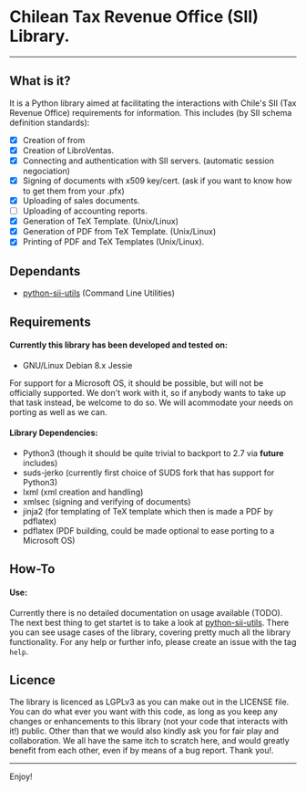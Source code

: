 # Chilean Tax Revenue Office (SII) Library.
---
## What is it?
It is a Python library aimed at facilitating the interactions with Chile's SII (Tax Revenue Office) requirements for information. This includes (by SII schema definition standards):
  - [x] Creation of <DTE> from <Documento>
  - [x] Creation of LibroVentas.
  - [x] Connecting and authentication with SII servers. (automatic session negociation)
  - [x] Signing of documents with x509 key/cert. (ask if you want to know how to get them from your .pfx)
  - [x] Uploading of sales documents.
  - [ ] Uploading of accounting reports.
  - [x] Generation of TeX Template. (Unix/Linux)
  - [x] Generation of PDF from TeX Template. (Unix/Linux)
  - [x] Printing of PDF and TeX Templates (Unix/Linux).

## Dependants
  * [python-sii-utils](https://github.com/voipir/python-sii-utils.git) (Command Line Utilities)

## Requirements
#### Currently this library has been developed and tested on:
  * GNU/Linux Debian 8.x Jessie

For support for a Microsoft OS, it should be possible, but will not be officially supported. We don't work with it, so if anybody wants to take up that task instead, be welcome to do so. We will acommodate your needs on porting as well as we can.

#### Library Dependencies:
  * Python3 (though it should be quite trivial to backport to 2.7 via __future__ includes)
  * suds-jerko (currently first choice of SUDS fork that has support for Python3)
  * lxml (xml creation and handling)
  * xmlsec (signing and verifying of documents)
  * jinja2 (for templating of TeX template which then is made a PDF by pdflatex)
  * pdflatex (PDF building, could be made optional to ease porting to a Microsoft OS)

## How-To
#### Use:
Currently there is no detailed documentation on usage available (TODO). The next best thing to get startet is to take a look at [python-sii-utils](https://github.com/voipir/python-sii-utils.git). There you can see usage cases of the library, covering pretty much all the library functionality. For any help or further info, please create an issue with the tag `help`.

## Licence
The library is licenced as LGPLv3 as you can make out in the LICENSE file. You can do what ever you want with this code, as long as you keep any changes or enhancements to this library (not your code that interacts with it!) public. Other than that we would also kindly ask you for fair play and collaboration. We all have the same itch to scratch here, and would greatly benefit from each other, even if by means of a bug report. Thank you!.

---
Enjoy!